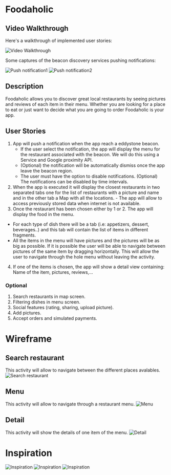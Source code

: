 # Foodaholic
## Video Walkthrough 

Here's a walkthrough of implemented user stories:

![Video Walkthrough](foodaholic_v1.gif)

Some captures of the beacon discovery services pushing notifications:

![Push notification1](push1.png)
![Push notification2](push2.png)

## Description
Foodaholic allows you to discover great local restaurants by seeing pictures and reviews of each item in their menu. Whether you are looking for a place to eat or just want to decide what you are going to order Foodaholic is your app.

## User Stories
1. App will push a notification when the app reach a eddystone beacon.
	- If the user select the notification, the app will display the menu for the restaurant associated with the beacon. We will do this using a Service and Google proximity API.
	- (Optional) the notification will be automatically dismiss once the app leave the beacon region.
	- The user must have the option to disable notifications. (Optional) The notifications can be disabled by time intervals.
2. When the app is executed it will display the closest restaurants in two separated tabs one for the list of restaurants with a picture and name and in the other tab a Map with all the locations.
        - The app will allow to access previously stored data when internet is not available.
3. Once the restaurant has been chosen either by 1 or 2. The app will display the food in the menu.
  - For each type of dish there will be a tab (i.e: appetizers, dessert, beverages..) and this tab will contain the list of items in different fragments.
  - All the items in the menu will have pictures and the pictures will be as big as possible. If it is possible the user will be able to navigate between pictures of the same item by dragging horizontally. This will allow the user to navigate through the hole menu without leaving the activity.

4. If one of the items is chosen, the app will show a detail view containing: Name of the item, pictures, reviews,...

### Optional
1. Search restaurants in map screen.
2. Filtering dishes in menu screen.
3. Social features (rating, sharing, upload picture).
4. Add pictures. 
5. Accept orders and simulated payments.

# Wireframe

## Search restaurant
This activity will allow to navigate between the different places avalables.
![Search restaurant](search.png)

## Menu
This activity will allow to navigate through a restaurant menu.
![Menu](menu.jpg)

## Detail
This activity will show the details of one item of the menu.
![Detail](detail.jpg)

# Inspiration
![Inspiration](example-search.png)
![Inspiration](example-detail.png)
![Inspiration](example-detail2.png)


